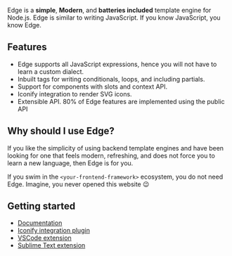 Edge is a **simple**, **Modern**, and **batteries included** template engine for Node.js. Edge is similar to writing JavaScript. If you know JavaScript, you know Edge.

## Features

- Edge supports all JavaScript expressions, hence you will not have to learn a custom dialect.
- Inbuilt tags for writing conditionals, loops, and including partials.
- Support for components with slots and context API.
- Iconify integration to render SVG icons.
- Extensible API. 80% of Edge features are implemented using the public API

## Why should I use Edge?
If you like the simplicity of using backend template engines and have been looking for one that feels modern, refreshing, and does not force you to learn a new language, then Edge is for you.

If you swim in the `<your-frontend-framework>` ecosystem, you do not need Edge. Imagine, you never opened this website 😉

## Getting started

- [Documentation](https://edgejs.dev/docs/introduction)
- [Iconify integration plugin](https://edgejs.dev/docs/edge-iconify)
- [VSCode extension](https://marketplace.visualstudio.com/items?itemName=AdonisJS.vscode-edge)
- [Sublime Text extension](https://github.com/edge-js/edge-sublime)
